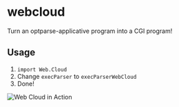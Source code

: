webcloud
========

Turn an optparse-applicative program into a CGI program!

## Usage

1. `import Web.Cloud`
2. Change `execParser` to `execParserWebCloud`
3. Done!

![Web Cloud in Action](http://i.imgur.com/SnQ78t0.png)
